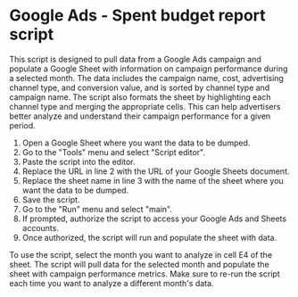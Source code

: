 <h1>Google Ads - Spent budget report script </h1>
<p>This script is designed to pull data from a Google Ads campaign and populate a Google Sheet with information on campaign performance during a selected month. The data includes the campaign name, cost, advertising channel type, and conversion value, and is sorted by channel type and campaign name. The script also formats the sheet by highlighting each channel type and merging the appropriate cells. This can help advertisers better analyze and understand their campaign performance for a given period.</p>
<ol>
  <li>Open a Google Sheet where you want the data to be dumped.</li>
  <li>Go to the "Tools" menu and select "Script editor".</li>
  <li>Paste the script into the editor.</li>
  <li>Replace the URL in line 2 with the URL of your Google Sheets document.</li>
  <li>Replace the sheet name in line 3 with the name of the sheet where you want the data to be dumped.</li>
  <li>Save the script.</li>
  <li>Go to the "Run" menu and select "main".</li>
  <li>If prompted, authorize the script to access your Google Ads and Sheets accounts.</li>
  <li>Once authorized, the script will run and populate the sheet with data.</li>
</ol>
<p>To use the script, select the month you want to analyze in cell E4 of the sheet. The script will pull data for the selected month and populate the sheet with campaign performance metrics. Make sure to re-run the script each time you want to analyze a different month's data.</p>
